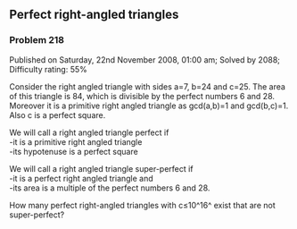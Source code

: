 Perfect right-angled triangles
------------------------------

### Problem 218

Published on Saturday, 22nd November 2008, 01:00 am; Solved by 2088;
Difficulty rating: 55%

Consider the right angled triangle with sides a=7, b=24 and c=25. The
area of this triangle is 84, which is divisible by the perfect numbers 6
and 28.\
 Moreover it is a primitive right angled triangle as gcd(a,b)=1 and
gcd(b,c)=1.\
 Also c is a perfect square.

We will call a right angled triangle perfect if\
 -it is a primitive right angled triangle\
 -its hypotenuse is a perfect square

We will call a right angled triangle super-perfect if\
 -it is a perfect right angled triangle and\
 -its area is a multiple of the perfect numbers 6 and 28.

How many perfect right-angled triangles with c≤10^16^ exist that are not
super-perfect?
